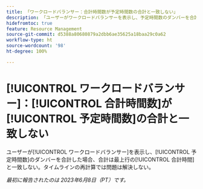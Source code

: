 ```yaml
---
title: 「ワークロードバランサー：合計時間数が予定時間数の合計と一致しない」
description: 「ユーザーがワークロードバランサーを表示し、予定時間数のダンバーを合計した場合、合計は最上行の合計時間と一致しない。タイムラインの再計算では問題は解決しない。」
hidefromtoc: true
feature: Resource Management
source-git-commit: d5388a80680879a2dbb6ae35625a18baa29c0a62
workflow-type: ht
source-wordcount: '98'
ht-degree: 100%

---
```



# [!UICONTROL ワークロードバランサー]：[!UICONTROL 合計時間数]が[!UICONTROL 予定時間数]の合計と一致しない

ユーザーが[!UICONTROL ワークロードバランサー]を表示し、[!UICONTROL 予定時間数]のダンバーを合計した場合、合計は最上行の[!UICONTROL 合計時間]と一致しない。タイムラインの再計算では問題は解決しない。

_最初に報告されたのは 2023年6月8日（PT）です。_

